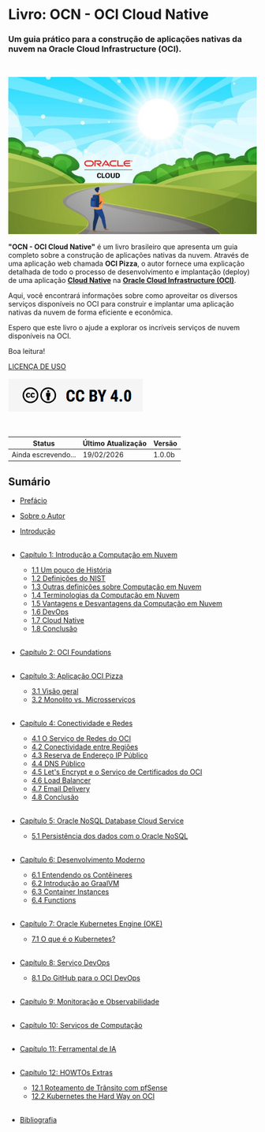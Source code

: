 # Livro: OCN - OCI Cloud Native
### Um guia prático para a construção de aplicações nativas da nuvem na Oracle Cloud Infrastructure (OCI).
<br>

![alt_text](./img/livro-ocn-logo-1.jpg "Livro: OCN - Oracle Cloud Native")
<br>

**"OCN - OCI Cloud Native"** é um livro brasileiro que apresenta um guia completo sobre a construção de aplicações nativas da nuvem. Através de uma aplicação web chamada **OCI Pizza**, o autor fornece uma explicação detalhada de todo o processo de desenvolvimento e implantação (deploy) de uma aplicação **[Cloud Native](https://github.com/cncf/toc/blob/main/DEFINITION.md#portugu%C3%AAs-brasileiro)** na **[Oracle Cloud Infrastructure (OCI)](https://www.oracle.com/cloud/)**.

Aqui, você encontrará informações sobre como aproveitar os diversos serviços disponíveis no OCI para construir e implantar uma aplicação nativas da nuvem de forma eficiente e econômica.

Espero que este livro o ajude a explorar os incríveis serviços de nuvem disponíveis na OCI.

Boa leitura!

[LICENÇA DE USO](./license.md)
<br><br>
<a href="/license/">
   <img src="./img/cc-by-40.png" alt="CC BY 4.0" class="align-left">
</a>
<br><br><br>

| Status              | Último Atualização | Versão   |
|---------------------|--------------------|----------|
| Ainda escrevendo... | 19/02/2026         | 1.0.0b   |

## Sumário

- [Prefácio](./prefacio.md)
- [Sobre o Autor](./sobre-o-autor.md)
- [Introdução](./introducao.md)
<br><br>

- [Capítulo 1: Introdução a Computação em Nuvem](./capitulo-1/index.md)
    - [1.1 Um pouco de História](./capitulo-1/historia-computacao-em-nuvem.md)
    - [1.2 Definições do NIST](./capitulo-1/definicoes-nist.md)
    - [1.3 Outras definições sobre Computação em Nuvem](./capitulo-1/outras-definicoes.md)
    - [1.4 Terminologias da Computação em Nuvem](./capitulo-1/terminologias.md)
    - [1.5 Vantagens e Desvantagens da Computação em Nuvem](./capitulo-1/vantagens-desvantagens.md)
    - [1.6 DevOps](./capitulo-1/devops.md)
    - [1.7 Cloud Native](./capitulo-1/cloud-native.md)
    - [1.8 Conclusão](./capitulo-1/conclusao.md)
<br><br>

- [Capítulo 2: OCI Foundations](./capitulo-2/index.md)
<br><br>

- [Capítulo 3: Aplicação OCI Pizza](./capitulo-3/index.md)
    - [3.1 Visão geral](./capitulo-3/ocipizza-overview.md)
    - [3.2 Monolito vs. Microsserviços](./capitulo-3/microservices.md)
<br><br>

- [Capítulo 4: Conectividade e Redes](./capitulo-4/index.md)
    - [4.1 O Serviço de Redes do OCI](./capitulo-4/servico-de-redes.md)
    - [4.2 Conectividade entre Regiões](./capitulo-4/conectividade-entre-regioes.md)
    - [4.3 Reserva de Endereço IP Público](./capitulo-4/reserva-ip-publico.md)
    - [4.4 DNS Público](./capitulo-4/dns-publico.md)
    - [4.5 Let's Encrypt e o Serviço de Certificados do OCI](./capitulo-4/lets-encrypt.md)
    - [4.6 Load Balancer](./capitulo-4/load-balancer.md)
    - [4.7 Email Delivery](./capitulo-4/email-delivery.md)
    - [4.8 Conclusão](./capitulo-4/conclusao.md)
<br><br>

- [Capítulo 5: Oracle NoSQL Database Cloud Service](./capitulo-5/index.md)
    - [5.1 Persistência dos dados com o Oracle NoSQL](./capitulo-5/nosql.md)
<br><br>

- [Capítulo 6: Desenvolvimento Moderno](./capitulo-6/index.md)
    - [6.1 Entendendo os Contêineres](./capitulo-6/containers.md)
    - [6.2 Introdução ao GraalVM](./capitulo-6/graalvm.md)
    - [6.3 Container Instances](./capitulo-6/container-instances.md)
    - [6.4 Functions](./capitulo-6/functions.md)
<br><br>

- [Capítulo 7: Oracle Kubernetes Engine (OKE)](./capitulo-7/index.md)
    - [7.1 O que é o Kubernetes?](./capitulo-7/o-que-e-kubernetes.md)
<br><br>

- [Capítulo 8: Serviço DevOps](./capitulo-8/index.md)
    - [8.1 Do GitHub para o OCI DevOps](./capitulo-8/github-ocidevops.md)
<br><br>

- [Capítulo 9: Monitoração e Observabilidade](./capitulo-9/index.md)
<br><br>

- [Capítulo 10: Serviços de Computação](./capitulo-10/index.md)
<br><br>

- [Capítulo 11: Ferramental de IA](./capitulo-11/index.md)
<br><br>

- [Capítulo 12: HOWTOs Extras](./capitulo-12/index.md)
    - [12.1 Roteamento de Trânsito com pfSense](./capitulo-12/transit-routing-pfsense.md)
    - [12.2 Kubernetes the Hard Way on OCI](./capitulo-12/kubernetes-hard-way-oci.md)
<br><br>

- [Bibliografia](./bibliografia.md)